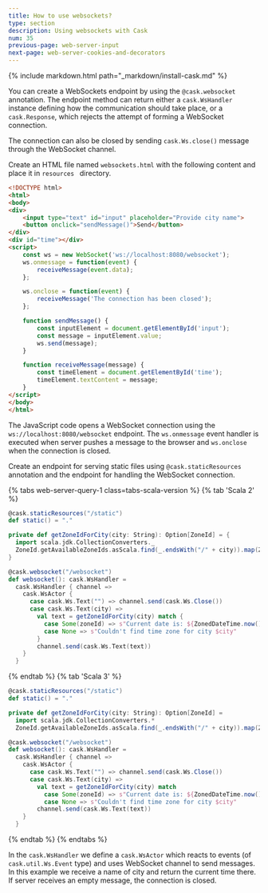 ```yaml
---
title: How to use websockets?
type: section
description: Using websockets with Cask
num: 35
previous-page: web-server-input
next-page: web-server-cookies-and-decorators
---
```


{% include markdown.html path="_markdown/install-cask.md" %}

You can create a WebSockets endpoint by using the `@cask.websocket` annotation. The endpoint method can return either a
`cask.WsHandler` instance defining how the communication should take place, or a `cask.Response`, which rejects the 
attempt of forming a WebSocket connection.

The connection can also be closed by sending `cask.Ws.close()` message through the WebSocket channel.

Create an HTML file named `websockets.html` with the following content and place it in `resources ` directory.

```html
<!DOCTYPE html>
<html>
<body>
<div>
    <input type="text" id="input" placeholder="Provide city name">
    <button onclick="sendMessage()">Send</button>
</div>
<div id="time"></div>
<script>
    const ws = new WebSocket('ws://localhost:8080/websocket');
    ws.onmessage = function(event) {
        receiveMessage(event.data);
    };

    ws.onclose = function(event) {
        receiveMessage('The connection has been closed');
    };

    function sendMessage() {
        const inputElement = document.getElementById('input');
        const message = inputElement.value;
        ws.send(message);
    }

    function receiveMessage(message) {
        const timeElement = document.getElementById('time');
        timeElement.textContent = message;
    }
</script>
</body>
</html>
```

The JavaScript code opens a WebSocket connection using the `ws://localhost:8080/websocket` endpoint. The `ws.onmessage`
event handler is executed when server pushes a message to the browser and `ws.onclose` when the connection is closed. 

Create an endpoint for serving static files using `@cask.staticResources` annotation and the endpoint for handling
the WebSocket connection.

{% tabs web-server-query-1 class=tabs-scala-version %}
{% tab 'Scala 2' %}
```scala
@cask.staticResources("/static")
def static() = "."

private def getZoneIdForCity(city: String): Option[ZoneId] = {
  import scala.jdk.CollectionConverters._
  ZoneId.getAvailableZoneIds.asScala.find(_.endsWith("/" + city)).map(ZoneId.of)
}

@cask.websocket("/websocket")
def websocket(): cask.WsHandler =
  cask.WsHandler { channel =>
    cask.WsActor {
      case cask.Ws.Text("") => channel.send(cask.Ws.Close())
      case cask.Ws.Text(city) =>
        val text = getZoneIdForCity(city) match {
          case Some(zoneId) => s"Current date is: ${ZonedDateTime.now().withZoneSameInstant(zoneId)}"
          case None => s"Couldn't find time zone for city $city"
        }
        channel.send(cask.Ws.Text(text))
    }
  }
```
{% endtab %}
{% tab 'Scala 3' %}
```scala
@cask.staticResources("/static")
def static() = "."

private def getZoneIdForCity(city: String): Option[ZoneId] =
  import scala.jdk.CollectionConverters.*
  ZoneId.getAvailableZoneIds.asScala.find(_.endsWith("/" + city)).map(ZoneId.of)

@cask.websocket("/websocket")
def websocket(): cask.WsHandler =
  cask.WsHandler { channel =>
    cask.WsActor {
      case cask.Ws.Text("") => channel.send(cask.Ws.Close())
      case cask.Ws.Text(city) =>
        val text = getZoneIdForCity(city) match
          case Some(zoneId) => s"Current date is: ${ZonedDateTime.now().withZoneSameInstant(zoneId)}"
          case None => s"Couldn't find time zone for city $city"
        channel.send(cask.Ws.Text(text))
    }
  }
```
{% endtab %}
{% endtabs %}

In the `cask.WsHandler` we define a `cask.WsActor` which reacts to events (of `cask.util.Ws.Event` type) and uses
WebSocket channel to send messages. In this example we receive a name of city and return the current time there. If server
receives an empty message, the connection is closed.